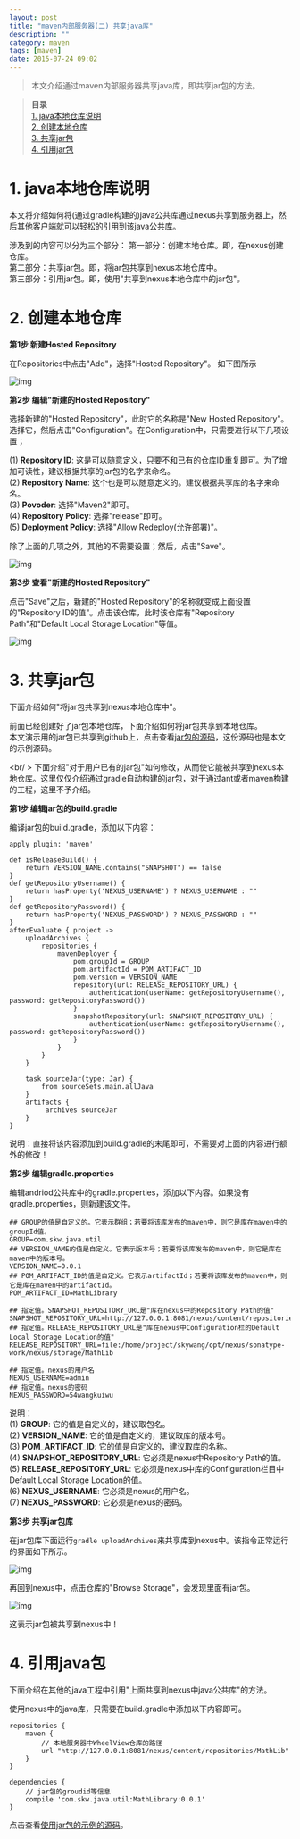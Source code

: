 ```yaml
---
layout: post
title: "maven内部服务器(二) 共享java库"
description: ""
category: maven
tags: [maven]
date: 2015-07-24 09:02
---
```


> 本文介绍通过maven内部服务器共享java库，即共享jar包的方法。

> **目录**  
[1. java本地仓库说明](#anchor1)  
[2. 创建本地仓库](#anchor2)  
[3. 共享jar包](#anchor3)  
[4. 引用jar包](#anchor4)  


<a name="anchor1"></a>
# 1. java本地仓库说明

本文将介绍如何将(通过gradle构建的)java公共库通过nexus共享到服务器上，然后其他客户端就可以轻松的引用到该java公共库。   

涉及到的内容可以分为三个部分：
第一部分：创建本地仓库。即，在nexus创建仓库。  
第二部分：共享jar包。即，将jar包共享到nexus本地仓库中。  
第三部分：引用jar包。即，使用"共享到nexus本地仓库中的jar包"。  


<a name="anchor2"></a>
# 2. 创建本地仓库

**第1步 新建Hosted Repository**

在Repositories中点击"Add"，选择"Hosted Repository"。 如下图所示

![img](/media/pic/tools/nexus/m3_01.jpg)


**第2步 编辑"新建的Hosted Repository"**

选择新建的"Hosted Repository"，此时它的名称是"New Hosted Repository"。选择它，然后点击"Configuration"。在Configuration中，只需要进行以下几项设置；

(1) **Repository ID**: 这是可以随意定义，只要不和已有的仓库ID重复即可。为了增加可读性，建议根据共享的jar包的名字来命名。  
(2) **Repository Name**: 这个也是可以随意定义的。建议根据共享库的名字来命名。  
(3) **Povoder**: 选择"Maven2"即可。  
(4) **Repository Policy**: 选择"release"即可。  
(5) **Deployment Policy**: 选择"Allow Redeploy(允许部署)"。  

除了上面的几项之外，其他的不需要设置；然后，点击"Save"。

![img](/media/pic/tools/nexus/m2_02.jpg)


**第3步 查看"新建的Hosted Repository"**

点击"Save"之后，新建的"Hosted Repository"的名称就变成上面设置的"Repository ID的值"。点击该仓库，此时该仓库有"Repository Path"和"Default Local Storage Location"等值。

![img](/media/pic/tools/nexus/m2_03.jpg)



<a name="anchor3"></a>
# 3. 共享jar包

下面介绍如何"将jar包共享到nexus本地仓库中"。

前面已经创建好了jar包本地仓库，下面介绍如何将jar包共享到本地仓库。  
本文演示用的jar包已共享到github上，点击查看[jar包的源码](https://github.com/wangkuiwu/maven_nexus_demo/tree/master/android/java_library/lib)，这份源码也是本文的示例源码。


<br/ >
下面介绍"对于用户已有的jar包"如何修改，从而使它能被共享到nexus本地仓库。这里仅仅介绍通过gradle自动构建的jar包，对于通过ant或者maven构建的工程，这里不予介绍。

**第1步 编辑jar包的build.gradle**

编译jar包的build.gradle，添加以下内容：

    apply plugin: 'maven'

    def isReleaseBuild() {
        return VERSION_NAME.contains("SNAPSHOT") == false
    }
    def getRepositoryUsername() {
        return hasProperty('NEXUS_USERNAME') ? NEXUS_USERNAME : ""
    }
    def getRepositoryPassword() {
        return hasProperty('NEXUS_PASSWORD') ? NEXUS_PASSWORD : ""
    }
    afterEvaluate { project ->
        uploadArchives {
            repositories {
                mavenDeployer {
                    pom.groupId = GROUP
                    pom.artifactId = POM_ARTIFACT_ID
                    pom.version = VERSION_NAME
                    repository(url: RELEASE_REPOSITORY_URL) {
                        authentication(userName: getRepositoryUsername(), password: getRepositoryPassword())
                    }
                    snapshotRepository(url: SNAPSHOT_REPOSITORY_URL) {
                        authentication(userName: getRepositoryUsername(), password: getRepositoryPassword())
                    }
                }
            }
        }

        task sourceJar(type: Jar) {
            from sourceSets.main.allJava
        }
        artifacts {
             archives sourceJar
        }
    }


说明：直接将该内容添加到build.gradle的末尾即可，不需要对上面的内容进行额外的修改！


**第2步 编辑gradle.properties**

编辑andriod公共库中的gradle.properties，添加以下内容。如果没有gradle.properties，则新建该文件。

    ## GROUP的值是自定义的。它表示群组；若要将该库发布的maven中，则它是库在maven中的groupId值。
    GROUP=com.skw.java.util
    ## VERSION_NAME的值是自定义。它表示版本号；若要将该库发布的maven中，则它是库在maven中的版本号。
    VERSION_NAME=0.0.1
    ## POM_ARTIFACT_ID的值是自定义。它表示artifactId；若要将该库发布的maven中，则它是库在maven中的artifactId。
    POM_ARTIFACT_ID=MathLibrary

    ## 指定值。SNAPSHOT_REPOSITORY_URL是"库在nexus中的Repository Path的值"
    SNAPSHOT_REPOSITORY_URL=http://127.0.0.1:8081/nexus/content/repositories/MathLib
    ## 指定值。RELEASE_REPOSITORY_URL是"库在nexus中Configuration栏的Default Local Storage Location的值"
    RELEASE_REPOSITORY_URL=file:/home/project/skywang/opt/nexus/sonatype-work/nexus/storage/MathLib

    ## 指定值。nexus的用户名
    NEXUS_USERNAME=admin
    ## 指定值。nexus的密码
    NEXUS_PASSWORD=54wangkuiwu


说明：  
(1) **GROUP**: 它的值是自定义的，建议取包名。  
(2) **VERSION_NAME**: 它的值是自定义的，建议取库的版本号。  
(3) **POM_ARTIFACT_ID**: 它的值是自定义的，建议取库的名称。  
(4) **SNAPSHOT_REPOSITORY_URL**: 它必须是nexus中Repository Path的值。  
(5) **RELEASE_REPOSITORY_URL**: 它必须是nexus中库的Configuration栏目中Default Local Storage Location的值。  
(6) **NEXUS_USERNAME**: 它必须是nexus的用户名。  
(7) **NEXUS_PASSWORD**: 它必须是nexus的密码。  


**第3步 共享jar包库**

在jar包库下面运行`gradle uploadArchives`来共享库到nexus中。该指令正常运行的界面如下所示。

![img](/media/pic/tools/nexus/m2_04.jpg)


再回到nexus中，点击仓库的"Browse Storage"，会发现里面有jar包。

![img](/media/pic/tools/nexus/m2_05.jpg)

这表示jar包被共享到nexus中！


<a name="anchor4"></a>
# 4. 引用java包

下面介绍在其他的java工程中引用"上面共享到nexus中java公共库"的方法。

使用nexus中的java库，只需要在build.gradle中添加以下内容即可。

    repositories {
        maven {
            // 本地服务器中WheelView仓库的路径
            url "http://127.0.0.1:8081/nexus/content/repositories/MathLib"
        }   
    }

    dependencies {
        // jar包的groudid等信息
        compile 'com.skw.java.util:MathLibrary:0.0.1'
    }

点击查看[使用jar包的示例的源码](https://github.com/wangkuiwu/maven_nexus_demo/tree/master/android/java_library/libNexusTest)。


